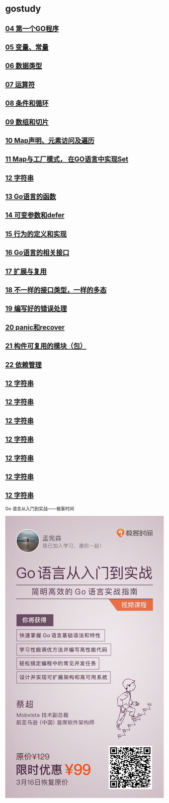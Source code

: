 # gostudy
## [04 第一个GO程序](src/ch1/README.md)
## [05 变量、常量](src/ch2/README.md)
## [06 数据类型](src/ch3/README.md)
## [07 运算符](src/ch4/README.md)
## [08 条件和循环](src/ch5/README.md)
## [09 数组和切片](src/ch6/README.md)
## [10 Map声明、元素访问及遍历](src/ch7/README.md)
## [11 Map与工厂模式， 在GO语言中实现Set](src/ch8/README.md)
## [12 字符串](src/ch9/README.md)
## [13 Go语言的函数](src/ch10/README.md)
## [14 可变参数和defer](src/ch10/README.md)
## [15 行为的定义和实现](src/ch11/README.md)
## [16 Go语言的相关接口](src/ch11/README.md)
## [17 扩展与复用](src/ch12/README.md)
## [18 不一样的接口类型，一样的多态](src/ch13/README.md)
## [19 编写好的错误处理](src/ch14/README.md)
## [20 panic和recover](src/ch14/README.md)
## [21 构件可复用的模块（包）](src/ch15/README.md)
## [22 依赖管理](src/ch15/README.md)
## [12 字符串](src/ch9/README.md)
## [12 字符串](src/ch9/README.md)
## [12 字符串](src/ch9/README.md)
## [12 字符串](src/ch9/README.md)
## [12 字符串](src/ch9/README.md)
## [12 字符串](src/ch9/README.md)
## [12 字符串](src/ch9/README.md)

Go 语言从入门到实战——极客时间

![golang](image/golang.jpg)